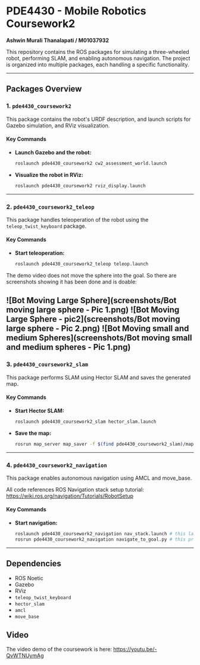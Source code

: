 # PDE4430 - Mobile Robotics Coursework2

**Ashwin Murali Thanalapati / M01037932**

This repository contains the ROS packages for simulating a three-wheeled robot, performing SLAM, and enabling autonomous navigation. The project is organized into multiple packages, each handling a specific functionality.

---

## **Packages Overview**

### **1. `pde4430_coursework2`**
This package contains the robot's URDF description, and launch scripts for Gazebo simulation, and RViz visualization.

#### **Key Commands**
- **Launch Gazebo and the robot:**
  ```bash
  roslaunch pde4430_coursework2 cw2_assessment_world.launch
  ```
- **Visualize the robot in RViz:**
  ```bash
  roslaunch pde4430_coursework2 rviz_display.launch
  ```

---

### **2. `pde4430_coursework2_teleop`**
This package handles teleoperation of the robot using the `teleop_twist_keyboard` package.

#### **Key Commands**
- **Start teleoperation:**
  ```bash
  roslaunch pde4430_coursework2_teleop teleop.launch
  ```

The demo video does not move the sphere into the goal. So there are screenshots showing it has been done and is doable:

![Bot Moving Large Sphere](screenshots/Bot moving large sphere - Pic 1.png)
![Bot Moving Large Sphere - pic2](screenshots/Bot moving large sphere - Pic 2.png)
![Bot Moving small and medium Spheres](screenshots/Bot moving small and medium spheres - Pic 1.png)
---

### **3. `pde4430_coursework2_slam`**
This package performs SLAM using Hector SLAM and saves the generated map.

#### **Key Commands**
- **Start Hector SLAM:**
  ```bash
  roslaunch pde4430_coursework2_slam hector_slam.launch
  ```
- **Save the map:**
  ```bash
  rosrun map_server map_saver -f $(find pde4430_coursework2_slam)/maps/my_map
  ```

---

### **4. `pde4430_coursework2_navigation`**
This package enables autonomous navigation using AMCL and move_base.

All code references ROS Navigation stack setup tutorial: https://wiki.ros.org/navigation/Tutorials/RobotSetup

#### **Key Commands**
- **Start navigation:**
  ```bash
  roslaunch pde4430_coursework2_navigation nav_stack.launch # this launches the map and rviz
  rosrun pde4430_coursework2_navigation navigate_to_goal.py # this provides a goal to move_base to move the robot
  ```

---

## **Dependencies**
- ROS Noetic
- Gazebo
- RViz
- `teleop_twist_keyboard`
- `hector_slam`
- `amcl`
- `move_base`

## **Video**

The video demo of the coursework is here: https://youtu.be/-QvWTNUymAg